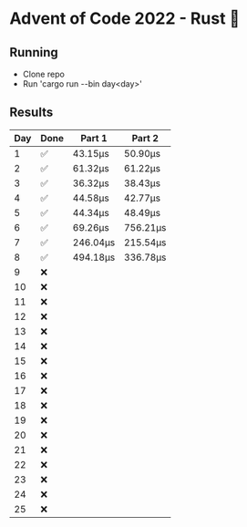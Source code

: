 # Advent of Code 2022 - Rust 🦀 

## Running
- Clone repo
- Run 'cargo run --bin day\<day\>'

## Results
|Day|Done|Part 1|Part 2|
|---|---|---|---|
|1|✅|43.15µs|50.90µs|
|2|✅|61.32µs|61.22µs|
|3|✅|36.32µs|38.43µs|
|4|✅|44.58µs|42.77µs|
|5|✅|44.34µs|48.49µs|
|6|✅|69.26µs|756.21µs|
|7|✅|246.04µs|215.54µs|
|8|✅|494.18µs|336.78µs|
|9|❌|||
|10|❌|||
|11|❌|||
|12|❌|||
|13|❌|||
|14|❌|||
|15|❌|||
|16|❌|||
|17|❌|||
|18|❌|||
|19|❌|||
|20|❌|||
|21|❌|||
|22|❌|||
|23|❌|||
|24|❌|||
|25|❌|||
